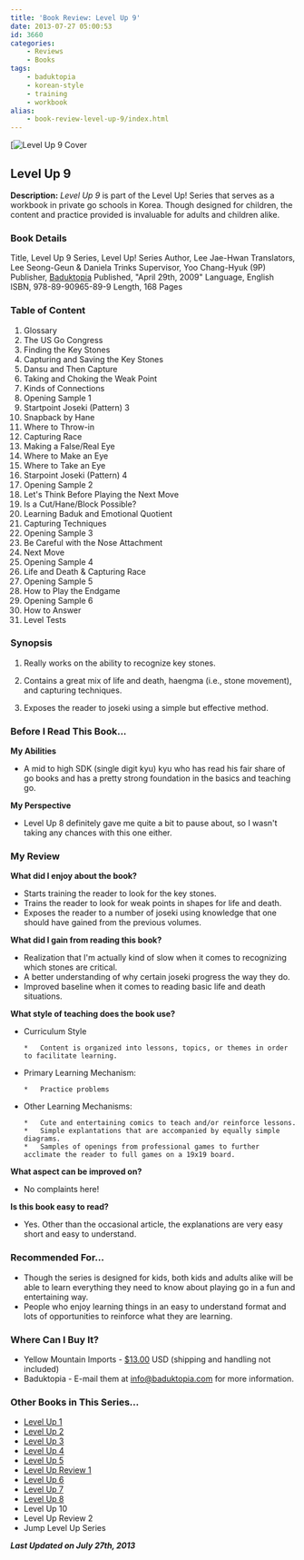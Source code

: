 ```yaml
---
title: 'Book Review: Level Up 9'
date: 2013-07-27 05:00:53
id: 3660
categories:
	- Reviews
	- Books
tags:
	- baduktopia
	- korean-style
	- training
	- workbook
alias:
	- book-review-level-up-9/index.html
---
```


[![Level Up 9 Cover](/images/2013/07/levelup9cover.jpg)

## Level Up 9

**Description:** _Level Up 9_ is part of the Level Up! Series that serves as a workbook in private go schools in Korea. Though designed for children, the content and practice provided is invaluable for adults and children alike.

<!--more-->

### Book Details

Title, Level Up 9
Series, Level Up! Series
Author, Lee Jae-Hwan
Translators, Lee Seong-Geun &amp; Daniela Trinks
Supervisor, Yoo Chang-Hyuk (9P)
Publisher, [Baduktopia](http://www.baduktopia.com)
Published, "April 29th, 2009"
Language, English
ISBN, 978-89-90965-89-9
Length, 168 Pages

### Table of Content

1.  Glossary
2.  The US Go Congress
3.  Finding the Key Stones
4.  Capturing and Saving the Key Stones
5.  Dansu and Then Capture
6.  Taking and Choking the Weak Point
7.  Kinds of Connections
8.  Opening Sample 1
9.  Startpoint Joseki (Pattern) 3
10.  Snapback by Hane
11.  Where to Throw-in
12.  Capturing Race
13.  Making a False/Real Eye
14.  Where to Make an Eye
15.  Where to Take an Eye
16.  Starpoint Joseki (Pattern) 4
17.  Opening Sample 2
18.  Let's Think Before Playing the Next Move
19.  Is a Cut/Hane/Block Possible?
20.  Learning Baduk and Emotional Quotient
21.  Capturing Techniques
22.  Opening Sample 3
23.  Be Careful with the Nose Attachment
24.  Next Move
25.  Opening Sample 4
26.  Life and Death &amp; Capturing Race
27.  Opening Sample 5
28.  How to Play the Endgame
29.  Opening Sample 6
30.  How to Answer
31.  Level Tests

### Synopsis

1.  Really works on the ability to recognize key stones.

2.  Contains a great mix of life and death, haengma (i.e., stone movement), and capturing techniques.

3.  Exposes the reader to joseki using a simple but effective method.

### Before I Read This Book...

**My Abilities**

*   A mid to high SDK (single digit kyu) kyu who has read his fair share of go books and has a pretty strong foundation in the basics and teaching go.

**My Perspective**

*   Level Up 8 definitely gave me quite a bit to pause about, so I wasn't taking any chances with this one either.

### My Review

**What did I enjoy about the book?**

*   Starts training the reader to look for the key stones.
*   Trains the reader to look for weak points in shapes for life and death.
*   Exposes the reader to a number of joseki using knowledge that one should have gained from the previous volumes.

**What did I gain from reading this book?**

*   Realization that I'm actually kind of slow when it comes to recognizing which stones are critical.
*   A better understanding of why certain joseki progress the way they do.
*   Improved baseline when it comes to reading basic life and death situations.

**What style of teaching does the book use?**

*   Curriculum Style

		*   Content is organized into lessons, topics, or themes in order to facilitate learning.

*   Primary Learning Mechanism:

		*   Practice problems

*   Other Learning Mechanisms:

		*   Cute and entertaining comics to teach and/or reinforce lessons.
		*   Simple explantations that are accompanied by equally simple diagrams.
		*   Samples of openings from professional games to further acclimate the reader to full games on a 19x19 board.

**What aspect can be improved on?**

*   No complaints here!

**Is this book easy to read?**

*   Yes. Other than the occasional article, the explanations are very easy short and easy to understand.

### Recommended For...

*   Though the series is designed for kids, both kids and adults alike will be able to learn everything they need to know about playing go in a fun and entertaining way.
*   People who enjoy learning things in an easy to understand format and lots of opportunities to reinforce what they are learning.

### Where Can I Buy It?

*   Yellow Mountain Imports - [$13.00](http://www.ymimports.com/p-780-level-up-9-14-12-kyu.aspx "Yellow Mountain Imports Purchase Link") USD (shipping and handling not included)
*   Baduktopia - E-mail them at info@baduktopia.com for more information.

### Other Books in This Series...

*   [Level Up 1](http://www.bengozen.com/book-review-level-up-1/ "Book Review: Level Up 1")
*   [Level Up 2](http://www.bengozen.com/book-review-level-up-vol-2/ "Book Review: Level Up 2")
*   [Level Up 3](http://www.bengozen.com/book-review-level-up-3/ "Book Review: Level Up 3")
*   [Level Up 4](http://www.bengozen.com/book-review-level-up-4/ "Book Review: Level Up 4")
*   [Level Up 5](http://www.bengozen.com/book-review-level-up-5/ "Book Review: Level Up 5")
*   [Level Up Review 1](http://www.bengozen.com/book-review-level-up-review-1/ "Book Review: Level Up Review 1")
*   [Level Up 6](http://www.bengozen.com/book-review-level-up-6/ "Book Review: Level Up 6")
*   [Level Up 7](http://www.bengozen.com/book-review-level-up-7/ "Book Review: Level Up 7")
*   [Level Up 8](http://www.bengozen.com/book-review-level-up-8/ "Book Review: Level Up 8")
*   Level Up 10
*   Level Up Review 2
*   Jump Level Up Series

_**Last Updated on July 27th, 2013**_
